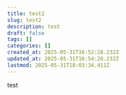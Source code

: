 ```yaml
---
title: test2
slug: test2
description: test
draft: false
tags: []
categories: []
created_at: 2025-05-31T16:52:28.232Z
updated_at: 2025-05-31T16:54:28.232Z
lastmod: 2025-05-31T18:03:34.411Z
---
```


test
